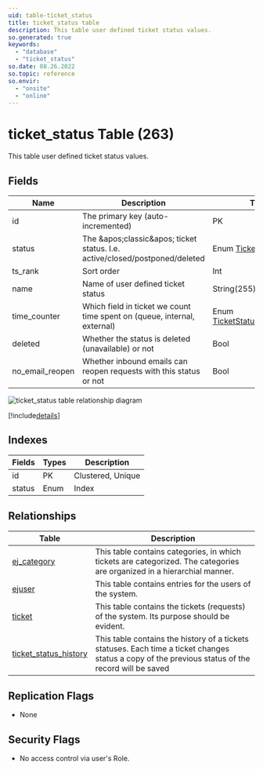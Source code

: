 ```yaml
---
uid: table-ticket_status
title: ticket_status table
description: This table user defined ticket status values.
so.generated: true
keywords:
  - "database"
  - "ticket_status"
so.date: 08.26.2022
so.topic: reference
so.envir:
  - "onsite"
  - "online"
---
```


# ticket\_status Table (263)

This table user defined ticket status values.

## Fields

| Name | Description | Type | Null |
|------|-------------|------|:----:|
|id|The primary key (auto-incremented)|PK| |
|status|The &amp;apos;classic&amp;apos; ticket status. I.e. active/closed/postponed/deleted|Enum [TicketBaseStatus](enums/ticketbasestatus.md)| |
|ts\_rank|Sort order|Int| |
|name|Name of user defined ticket status|String(255)| |
|time\_counter|Which field in ticket we count time spent on (queue, internal, external) |Enum [TicketStatusTimeCounter](enums/ticketstatustimecounter.md)|&#x25CF;|
|deleted|Whether the status is deleted (unavailable) or not|Bool|&#x25CF;|
|no\_email\_reopen|Whether inbound emails can reopen requests with this status or not|Bool|&#x25CF;|


![ticket_status table relationship diagram](./media/ticket_status.png)

[!include[details](./includes/ticket-status.md)]

## Indexes

| Fields | Types | Description |
|--------|-------|-------------|
|id |PK |Clustered, Unique |
|status |Enum |Index |

## Relationships

| Table|  Description |
|------|-------------|
|[ej\_category](ej-category.md)  |This table contains categories, in which tickets are categorized. The categories are organized in a hierarchial manner. |
|[ejuser](ejuser.md)  |This table contains entries for the users of the system. |
|[ticket](ticket.md)  |This table contains the tickets (requests) of the system. Its purpose should be evident. |
|[ticket\_status\_history](ticket-status-history.md)  |This table contains the history of a tickets statuses. Each time a ticket changes status a copy of the previous status of the record will be saved  |


## Replication Flags

* None

## Security Flags

* No access control via user's Role.

